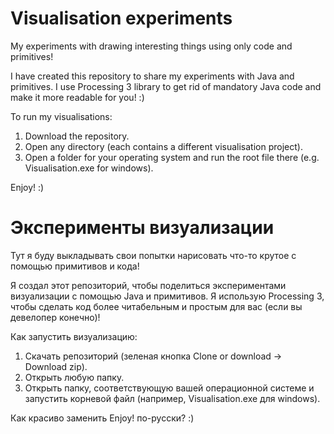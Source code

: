# Visualisation experiments
My experiments with drawing interesting things using only code and primitives!

I have created this repository to share my experiments with Java and primitives. 
I use Processing 3 library to get rid of mandatory Java code and make it more readable for you! :)

To run my visualisations: 
1. Download the repository.
2. Open any directory (each contains a different visualisation project).
3. Open a folder for your operating system and run the root file there (e.g. Visualisation.exe for windows).
 
Enjoy! :)

# Эксперименты визуализации

Тут я буду выкладывать свои попытки нарисовать что-то крутое с помощью примитивов и кода!

Я создал этот репозиторий, чтобы поделиться экспериментами визуализации с помощью Java и примитивов.
Я использую Processing 3, чтобы сделать код более читабельным и простым для вас (если вы девелопер конечно)!

Как запустить визуализацию:
1. Скачать репозиторий (зеленая кнопка Clone or download -> Download zip).
2. Открыть любую папку.
3. Открыть папку, соответствующую вашей операционной системе и запустить корневой файл (например, Visualisation.exe для windows).

Как красиво заменить Enjoy! по-русски? :)
